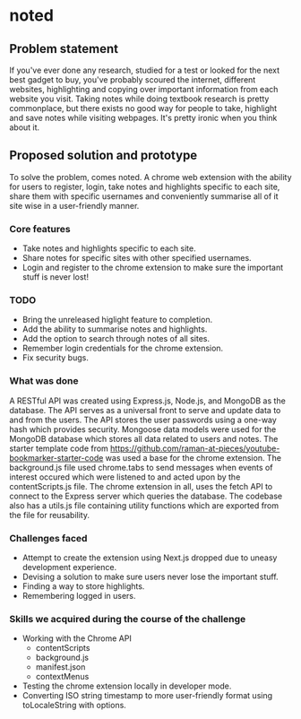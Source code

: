 # noted

## Problem statement

If you've ever done any research, studied for a test or looked for the next best gadget to buy, you've probably scoured the internet, different websites, highlighting and copying over important information from each website you visit. Taking notes while doing textbook research is pretty commonplace, but there exists no good way for people to take, highlight and save notes while visiting webpages. It's pretty ironic when you think about it.

## Proposed solution and prototype

To solve the problem, comes noted. A chrome web extension with the ability for users to register, login, take notes and highlights specific to each site, share them with specific usernames and conveniently summarise all of it site wise in a user-friendly manner.

### Core features

- Take notes and highlights specific to each site.
- Share notes for specific sites with other specified usernames.
- Login and register to the chrome extension to make sure the important stuff is never lost!

### TODO

- Bring the unreleased higlight feature to completion.
- Add the ability to summarise notes and highlights.
- Add the option to search through notes of all sites.
- Remember login credentials for the chrome extension.
- Fix security bugs.

### What was done

A RESTful API was created using Express.js, Node.js, and MongoDB as the database. The API serves as a universal front to serve and update data to and from the users. The API stores the user passwords using a one-way hash which provides security. Mongoose data models were used for the MongoDB database which stores all data related to users and notes. The starter template code from https://github.com/raman-at-pieces/youtube-bookmarker-starter-code was used a base for the chrome extension. The background.js file used chrome.tabs to send messages when events of interest occured which were listened to and acted upon by the contentScripts.js file. The chrome extension in all, uses the fetch API to connect to the Express server which queries the database. The codebase also has a utils.js file containing utility functions which are exported from the file for reusability. 

### Challenges faced

- Attempt to create the extension using Next.js dropped due to uneasy development experience.
- Devising a solution to make sure users never lose the important stuff.
- Finding a way to store highlights.
- Remembering logged in users.

### Skills we acquired during the course of the challenge

- Working with the Chrome API
  - contentScripts
  - background.js
  - manifest.json
  - contextMenus
- Testing the chrome extension locally in developer mode.
- Converting ISO string timestamp to more user-friendly format using toLocaleString with options.
 



